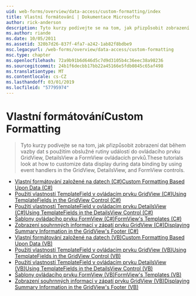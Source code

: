 ```yaml
---
uid: web-forms/overview/data-access/custom-formatting/index
title: Vlastní formátování | Dokumentace Microsoftu
author: rick-anderson
description: Tyto kurzy podívejte se na tom, jak přizpůsobit zobrazení dat během vazby dat s použitím obslužné rutiny událostí do ovládacího prvku GridView, DetailsView a FormView ovládacích prvků.
ms.author: riande
ms.date: 10/05/2011
ms.assetid: 320b7d26-837f-4fa7-a242-1ab82f8bdbe9
msc.legacyurl: /web-forms/overview/data-access/custom-formatting
msc.type: chapter
ms.openlocfilehash: 72a9b91b6d646d5c7d9d3105b4c36eec38a98236
ms.sourcegitcommit: 24b1f6decbb17bb22a45166e5fdb0845c65af498
ms.translationtype: MT
ms.contentlocale: cs-CZ
ms.lasthandoff: 03/01/2019
ms.locfileid: "57795974"
---
```

<a name="custom-formatting"></a><span data-ttu-id="f98d3-103">Vlastní formátování</span><span class="sxs-lookup"><span data-stu-id="f98d3-103">Custom Formatting</span></span>
====================
> <span data-ttu-id="f98d3-104">Tyto kurzy podívejte se na tom, jak přizpůsobit zobrazení dat během vazby dat s použitím obslužné rutiny událostí do ovládacího prvku GridView, DetailsView a FormView ovládacích prvků.</span><span class="sxs-lookup"><span data-stu-id="f98d3-104">These tutorials look at how to customize data display during data binding by using event handlers in the GridView, DetailsView, and FormView controls.</span></span>


- [<span data-ttu-id="f98d3-105">Vlastní formátování založené na datech (C#)</span><span class="sxs-lookup"><span data-stu-id="f98d3-105">Custom Formatting Based Upon Data (C#)</span></span>](custom-formatting-based-upon-data-cs.md)
- [<span data-ttu-id="f98d3-106">Použití vlastností TemplateField v ovládacím prvku GridView (C#)</span><span class="sxs-lookup"><span data-stu-id="f98d3-106">Using TemplateFields in the GridView Control (C#)</span></span>](using-templatefields-in-the-gridview-control-cs.md)
- [<span data-ttu-id="f98d3-107">Použití vlastností TemplateField v ovládacím prvku DetailsView (C#)</span><span class="sxs-lookup"><span data-stu-id="f98d3-107">Using TemplateFields in the DetailsView Control (C#)</span></span>](using-templatefields-in-the-detailsview-control-cs.md)
- [<span data-ttu-id="f98d3-108">Šablony ovládacího prvku FormView (C#)</span><span class="sxs-lookup"><span data-stu-id="f98d3-108">FormView's Templates (C#)</span></span>](using-the-formview-s-templates-cs.md)
- [<span data-ttu-id="f98d3-109">Zobrazení souhrnných informací v zápatí prvku GridView (C#)</span><span class="sxs-lookup"><span data-stu-id="f98d3-109">Displaying Summary Information in the GridView's Footer (C#)</span></span>](displaying-summary-information-in-the-gridview-s-footer-cs.md)
- [<span data-ttu-id="f98d3-110">Vlastní formátování založené na datech (VB)</span><span class="sxs-lookup"><span data-stu-id="f98d3-110">Custom Formatting Based Upon Data (VB)</span></span>](custom-formatting-based-upon-data-vb.md)
- [<span data-ttu-id="f98d3-111">Použití vlastností TemplateField v ovládacím prvku GridView (VB)</span><span class="sxs-lookup"><span data-stu-id="f98d3-111">Using TemplateFields in the GridView Control (VB)</span></span>](using-templatefields-in-the-gridview-control-vb.md)
- [<span data-ttu-id="f98d3-112">Použití vlastností TemplateField v ovládacím prvku DetailsView (VB)</span><span class="sxs-lookup"><span data-stu-id="f98d3-112">Using TemplateFields in the DetailsView Control (VB)</span></span>](using-templatefields-in-the-detailsview-control-vb.md)
- [<span data-ttu-id="f98d3-113">Šablony ovládacího prvku FormView (VB)</span><span class="sxs-lookup"><span data-stu-id="f98d3-113">FormView's Templates (VB)</span></span>](using-the-formview-s-templates-vb.md)
- [<span data-ttu-id="f98d3-114">Zobrazení souhrnných informací v zápatí prvku GridView (VB)</span><span class="sxs-lookup"><span data-stu-id="f98d3-114">Displaying Summary Information in the GridView's Footer (VB)</span></span>](displaying-summary-information-in-the-gridview-s-footer-vb.md)
